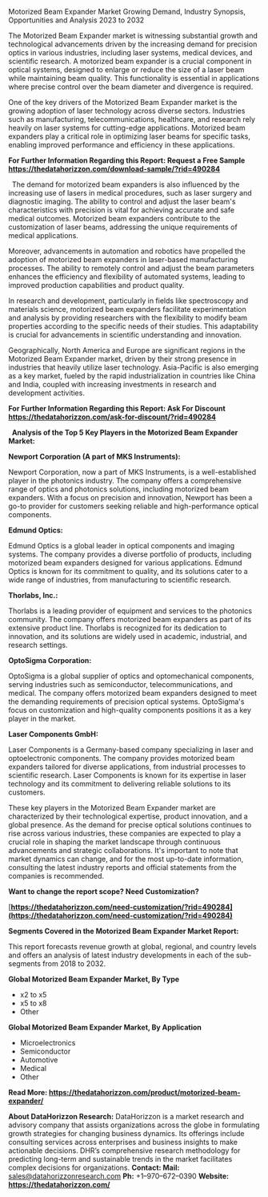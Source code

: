 ﻿Motorized Beam Expander Market Growing Demand, Industry Synopsis, Opportunities and Analysis 2023 to 2032

The Motorized Beam Expander market is witnessing substantial growth and technological advancements driven by the increasing demand for precision optics in various industries, including laser systems, medical devices, and scientific research. A motorized beam expander is a crucial component in optical systems, designed to enlarge or reduce the size of a laser beam while maintaining beam quality. This functionality is essential in applications where precise control over the beam diameter and divergence is required.

One of the key drivers of the Motorized Beam Expander market is the growing adoption of laser technology across diverse sectors. Industries such as manufacturing, telecommunications, healthcare, and research rely heavily on laser systems for cutting-edge applications. Motorized beam expanders play a critical role in optimizing laser beams for specific tasks, enabling improved performance and efficiency in these applications.

**For Further Information Regarding this Report: Request a Free Sample <https://thedatahorizzon.com/download-sample/?rid=490284>** 

` `The demand for motorized beam expanders is also influenced by the increasing use of lasers in medical procedures, such as laser surgery and diagnostic imaging. The ability to control and adjust the laser beam's characteristics with precision is vital for achieving accurate and safe medical outcomes. Motorized beam expanders contribute to the customization of laser beams, addressing the unique requirements of medical applications.

Moreover, advancements in automation and robotics have propelled the adoption of motorized beam expanders in laser-based manufacturing processes. The ability to remotely control and adjust the beam parameters enhances the efficiency and flexibility of automated systems, leading to improved production capabilities and product quality.

In research and development, particularly in fields like spectroscopy and materials science, motorized beam expanders facilitate experimentation and analysis by providing researchers with the flexibility to modify beam properties according to the specific needs of their studies. This adaptability is crucial for advancements in scientific understanding and innovation.

Geographically, North America and Europe are significant regions in the Motorized Beam Expander market, driven by their strong presence in industries that heavily utilize laser technology. Asia-Pacific is also emerging as a key market, fueled by the rapid industrialization in countries like China and India, coupled with increasing investments in research and development activities.

**For Further Information Regarding this Report: Ask For Discount <https://thedatahorizzon.com/ask-for-discount/?rid=490284>** 

` `**Analysis of the Top 5 Key Players in the Motorized Beam Expander Market:**

**Newport Corporation (A part of MKS Instruments):**

Newport Corporation, now a part of MKS Instruments, is a well-established player in the photonics industry. The company offers a comprehensive range of optics and photonics solutions, including motorized beam expanders. With a focus on precision and innovation, Newport has been a go-to provider for customers seeking reliable and high-performance optical components.

**Edmund Optics:**

Edmund Optics is a global leader in optical components and imaging systems. The company provides a diverse portfolio of products, including motorized beam expanders designed for various applications. Edmund Optics is known for its commitment to quality, and its solutions cater to a wide range of industries, from manufacturing to scientific research.

**Thorlabs, Inc.:**

Thorlabs is a leading provider of equipment and services to the photonics community. The company offers motorized beam expanders as part of its extensive product line. Thorlabs is recognized for its dedication to innovation, and its solutions are widely used in academic, industrial, and research settings.

**OptoSigma Corporation:**

OptoSigma is a global supplier of optics and optomechanical components, serving industries such as semiconductor, telecommunications, and medical. The company offers motorized beam expanders designed to meet the demanding requirements of precision optical systems. OptoSigma's focus on customization and high-quality components positions it as a key player in the market.

**Laser Components GmbH:**

Laser Components is a Germany-based company specializing in laser and optoelectronic components. The company provides motorized beam expanders tailored for diverse applications, from industrial processes to scientific research. Laser Components is known for its expertise in laser technology and its commitment to delivering reliable solutions to its customers.

These key players in the Motorized Beam Expander market are characterized by their technological expertise, product innovation, and a global presence. As the demand for precise optical solutions continues to rise across various industries, these companies are expected to play a crucial role in shaping the market landscape through continuous advancements and strategic collaborations. It's important to note that market dynamics can change, and for the most up-to-date information, consulting the latest industry reports and official statements from the companies is recommended.

**Want to change the report scope? Need Customization?**

[**https://thedatahorizzon.com/need-customization/?rid=490284](https://thedatahorizzon.com/need-customization/?rid=490284)** 

**Segments Covered in the Motorized Beam Expander Market Report:**

This report forecasts revenue growth at global, regional, and country levels and offers an analysis of latest industry developments in each of the sub-segments from 2018 to 2032.

**Global Motorized Beam Expander Market, By Type**

- x2 to x5
- x5 to x8
- Other

**Global Motorized Beam Expander Market, By Application**

- Microelectronics
- Semiconductor
- Automotive
- Medical
- Other

**Read More: <https://thedatahorizzon.com/product/motorized-beam-expander/>** 

**About DataHorizzon Research:**DataHorizzon is a market research and advisory company that assists organizations across the globe in formulating growth strategies for changing business dynamics. Its offerings include consulting services across enterprises and business insights to make actionable decisions. DHR’s comprehensive research methodology for predicting long-term and sustainable trends in the market facilitates complex decisions for organizations.**Contact:Mail:** <sales@datahorizzonresearch.com> **Ph:** +1–970–672–0390**Website: <https://thedatahorizzon.com/>** 

